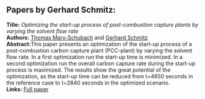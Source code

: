 <h2>Papers by Gerhard Schmitz:</h2>
<p>
<b>Title:</b> <i> Optimizing the start-up process of post-combustion capture plants by varying the solvent flow rate </i> <br />
<b>Authors:</b> <a href="../authors/author_170.html">Thomas Marx-Schubach</a> and <a href="../authors/author_240.html">Gerhard Schmitz</a><br />
<b>Abstract:</b>This paper presents an optimization of the start-up process of a post-combustion carbon capture plant (PCC-plant) by varying the solvent flow rate. In a first optimization run the start-up time is minimized. In a second optimization run the overall carbon capture rate during the start-up process is maximized. The results show the great potential of the optimization, as the start-up time can be reduced from t=4650 seconds in the reference case to t=2840 seconds in the optimized scenario.<br />
<b>Links:</b> <a href="../submissions/ecp17132121_MarxschubachSchmitz.pdf">Full paper</a></p>